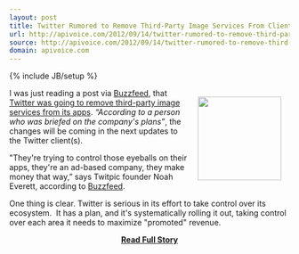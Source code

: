 ```yaml
---
layout: post
title: Twitter Rumored to Remove Third-Party Image Services From Clients
url: http://apivoice.com/2012/09/14/twitter-rumored-to-remove-third-party-image-services-from-clients/
source: http://apivoice.com/2012/09/14/twitter-rumored-to-remove-third-party-image-services-from-clients/
domain: apivoice.com
---
```

{% include JB/setup %}<p><p><img style="padding: 15px;" src="https://s3.amazonaws.com/kinlane-productions/twitter/twitter-image+service.jpeg" alt="" width="150" align="right" /></p>
<p>I was just reading a post via <a title="BuzzFeed" href="http://www.buzzfeed.com/">Buzzfeed</a>, that <a title="Twitter was going to remove third-party image services from its apps" href="http://www.buzzfeed.com/jwherrman/twitter-is-removing-third-party-image-services-fro">Twitter was going to remove third-party image services from its apps</a>.  <em>&ldquo;According to a person who was briefed on the company's plans&rdquo;</em>, the changes will be coming in the next updates to the Twitter client(s).</p>
<p>"They're trying to control those eyeballs on their apps, they're an ad-based company, they make money that way,&rdquo; says Twitpic founder Noah Everett, according to&nbsp;<a title="BuzzFeed" href="http://www.buzzfeed.com/">Buzzfeed</a>.</p>
<p>One thing is clear. Twitter is serious in its effort to take control over its ecosystem. &nbsp;It has a plan, and it's systematically rolling it out, taking control over each area it needs to maximize "promoted" revenue.</p></p>
<center><p><a href="http://apivoice.com/2012/09/14/twitter-rumored-to-remove-third-party-image-services-from-clients/" style='padding:25px; font-sze:18px; font-weight: bold;'>Read Full Story</a></p></center>
